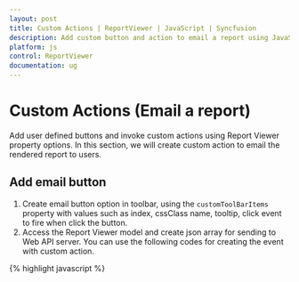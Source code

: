 ```yaml
---
layout: post
title: Custom Actions | ReportViewer | JavaScript | Syncfusion
description: Add custom button and action to email a report using JavaScript Report Viewer.
platform: js
control: ReportViewer
documentation: ug
---
```


# Custom Actions (Email a report)
Add user defined buttons and invoke custom actions using Report Viewer property options. In this section, we will create custom action to email the rendered report to users.

## Add email button

1.	Create email button option in toolbar, using the `customToolBarItems` property with values such as index, cssClass name, tooltip, click event to fire when click the button.
2.	Access the Report Viewer model and create json array for sending to Web API server. You can use the following codes for creating the event with custom action.  

{% highlight javascript %}
    <script type="text/javascript">
        $(function () {
            $("#container").ejReportViewer(
                {
                    reportServiceUrl: "/api/ReportsApi",
                    reportPath: '~/App_Data/Sales Order Detail.rdl',
                    toolbarSettings: {
                        click: 'emailReport',
                        customToolBarItems: [{
                            itemType: ej.ReportViewer.InputElement.Default,
                            groupIndex: 3,
                            index: 2,
                            cssClass: "e-icon e-mail e-reportviewer-icon",
                            tooltip: {
                                header: 'E-Mail',
                                content: 'Send rendered report as mail attachment',
                            },

                            click: 'emailReport'
                        }]
                    }
                });
        });
        function emailReport(args) {
            var proxy = $('#container').data('ejReportViewer');
            var Report = proxy.model.reportPath;
            var lastsIndex = Report.lastIndexOf("/");
            var reportName = Report.substring(lastsIndex + 1);
            var requrl = proxy.model.reportServiceUrl + '/SendEmail';
            var _json = {
                exportType: "PDF", reportViewerToken: proxy._reportViewerToken, ReportName: reportName
            };
            $.ajax({
                type: "POST",
                contentType: "application/json; charset=utf-8",
                url: requrl,
                data: JSON.stringify(_json),
                dataType: "json",
                crossDomain: true
            })
        }
    </script>
{% endhighlight %}

N> In the above code sample, report is exported to PDF and sent to users, using smptClient.

## Create custom email action

1.	Create a new action method `SendEmail` in Web API service.
2.	Export the report to required type using ReportHelper.GetReport to send report stream as attachment.
3.	The following code sample exports the report to stream and send it as attachment to a specified mail address. Here in the code, used SmtpClient to send the report as email attachment.

{% highlight c# %}
        public object SendEmail(Dictionary<string, object> jsonResult)
        {
            string _token = jsonResult["reportViewerToken"].ToString();
            var stream = ReportHelper.GetReport(_token, jsonResult["exportType"].ToString());
            stream.Position = 0;
            
            if (!ComposeEmail(stream, jsonResult["reportName"].ToString()))
            {
                return "Mail not sent !!!";
            }

            return "Mail Sent !!!";
        }

        public bool ComposeEmail(Stream stream, string reportName)
        {
            try
            {
                MailMessage mail = new MailMessage();
                SmtpClient SmtpServer = new SmtpClient("smtp.gmail.com");
                mail.IsBodyHtml = true;
                mail.From = new MailAddress("xx@gmail.com");
                mail.To.Add("xx@gmail.com");
                mail.Subject = "Report Name : " + reportName;
                stream.Position = 0;

                if (stream != null)
                {
                    ContentType ct = new ContentType();
                    ct.Name = reportName + DateTime.Now.ToString() + ".pdf";
                    System.Net.Mail.Attachment attachment = new System.Net.Mail.Attachment(stream, ct);
                    mail.Attachments.Add(attachment);
                }

                SmtpServer.Port = 587;
                SmtpServer.Credentials = new System.Net.NetworkCredential("xx@gmail.com", "xx");
                SmtpServer.EnableSsl = true;
                SmtpServer.Send(mail);

                return true;
            }
            catch (Exception ex)
            {
                return ex.ToString();
            }

            return false;
        }
{% endhighlight %}

4.	Build and run the application, to view the Report Viewer with custom toolbar option.

![Report Viewer with custom email option in toolbar](Report-Service_images/add-web-api-controller.png)
